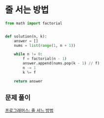 # 줄 서는 방법

```python
from math import factorial


def solution(n, k):
    answer = []
    nums = list(range(1, n + 1))

    while n != 0:
        f = factorial(n - 1)
        answer.append(nums.pop(k - 1) // f)
        n -= 1
        k %= f

    return answer
```



## 문제 풀이

[프로그래머스: 줄 서느 방법](https://dirmathfl.tistory.com/315)
